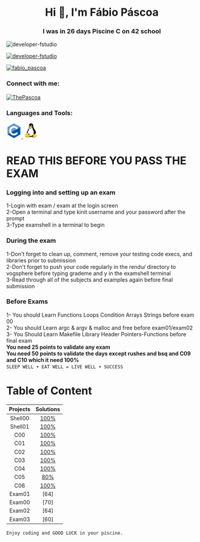 <h1 align="center">Hi 👋, I'm Fábio Páscoa</h1>
<h3 align="center">I was in 26 days Piscine C on 42 school</h3>

<p align="left"> <img src="https://komarev.com/ghpvc/?username=developer-fstudio&label=Profile%20views&color=ffffff&style=plastic" alt="developer-fstudio" /> </p>

<p align="left"> <a href="https://github.com/ryo-ma/github-profile-trophy"><img src="https://github-profile-trophy.vercel.app/?username=developer-fstudio" alt="developer-fstudio" /></a> </p>

<p align="left"> <a href="https://twitter.com/fabio_pascoa" target="blank"><img src="https://img.shields.io/twitter/follow/fabio_pascoa?logo=twitter&style=for-the-badge" alt="fabio_pascoa" /></a> </p>

<h3 align="left">Connect with me:</h3>
<p align="left">
<a href="https://twitter.com/ThePascoa" target="blank"><img align="center" src="https://raw.githubusercontent.com/rahuldkjain/github-profile-readme-generator/master/src/images/icons/Social/twitter.svg" alt="ThePascoa" height="30" width="40" /></a>
</p>

<h3 align="left">Languages and Tools:</h3>
<p align="left"> <a href="https://www.cprogramming.com/" target="_blank" rel="noreferrer"> <img src="https://raw.githubusercontent.com/devicons/devicon/master/icons/c/c-original.svg" alt="c" width="40" height="40"/> </a> <a href="https://www.linux.org/" target="_blank" rel="noreferrer"> <img src="https://raw.githubusercontent.com/devicons/devicon/master/icons/linux/linux-original.svg" alt="linux" width="40" height="40"/> </a> </p>

# READ THIS BEFORE YOU PASS THE EXAM <br/>
### **Logging into and setting up an exam** <br/>
1-Login with exam / exam at the login screen <br/>
2-Open a terminal and type kinit username and your password after the prompt <br />
3-Type examshell in a terminal to begin <br />
### **During the exam** <br />
1-Don't forget to clean up, comment, remove your testing code execs, and libraries prior to submission <br />
2-Don't forget to push your code regularly in the rendu/<test question> directory to vogsphere before typing grademe and y in the examshell terminal <br />
3-Read through all of the subjects and examples again before final submission <br />
### **Before Exams** <br />
1- You should Learn Functions Loops Condition Arrays  Strings before exam 00 <br />
2- You should Learn argc & argv & malloc and free before exam01/exam02 <br />
3- You Should Learn Makefile Library Header Pointers-Functions before final exam <br />
**You need 25 points to validate any exam** <br />
**You need 50 points to validate the days except rushes and bsq and C09 and C10 which it need 100%**<br />
`SLEEP WELL + EAT WELL = LIVE WELL + SUCCESS` <br />
 # Table of Content
| Projects      | Solutions  |
| :--------------:| :----------:|
| Shell00 | [100%](./Shell/Shell00) |
| Shell01 |  [100%](./Shell/Shell01)  |
| C00 | [100%](./C/C00) |
| C01 | [100%](./C/C01) |
| C02 | [100%](./C/C02) |
| C03 |  [100%](./C/C03) |
| C04 |  [100%](./C/C04)|
| C05 | [80%](./C/C05)|
| C06 | [100%](./C/C06) |
| Exam01 | [64]|
| Exam00 | [70]|
| Exam02 | [64]|
| Exam03 | [60]|

`Enjoy coding and GOOD LUCK in your piscine.`


